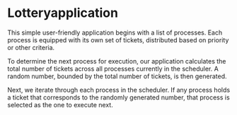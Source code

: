 # Lotteryapplication

This simple user-friendly application begins with a list of processes. Each process is equipped with its own set of tickets, distributed based on priority or other criteria.

To determine the next process for execution, our application calculates the total number of tickets across all processes currently in the scheduler. A random number, bounded by the total number of tickets, is then generated.

Next, we iterate through each process in the scheduler. If any process holds a ticket that corresponds to the randomly generated number, that process is selected as the one to execute next.
